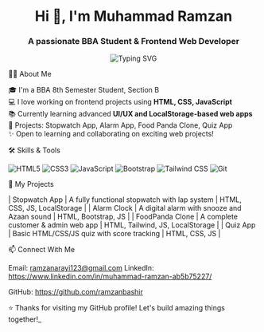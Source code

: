 <h1 align="center">Hi 👋, I'm Muhammad Ramzan</h1>
<h3 align="center">A passionate BBA Student & Frontend Web Developer</h3>

<p align="center">
  <img src="https://readme-typing-svg.herokuapp.com?font=Fira+Code&pause=1000&color=0CFF72&center=true&vCenter=true&width=435&lines=I+love+building+web+apps;Frontend+Development+%7C+UI+%26+UX;Learning+JavaScript+%7C+Bootstrap+%7C+Tailwind" alt="Typing SVG" />
</p>


 🧑‍💻 About Me

 🎓 I'm a BBA 8th Semester Student, Section B  
 💻 I love working on frontend projects using **HTML, CSS, JavaScript**  
 📚 Currently learning advanced **UI/UX and LocalStorage-based web apps**  
 🔭 Projects: Stopwatch App, Alarm App, Food Panda Clone, Quiz App  
✨ Open to learning and collaborating on exciting web projects!


🛠️ Skills & Tools

![HTML5](https://img.shields.io/badge/-HTML5-E34F26?style=for-the-badge&logo=html5&logoColor=white)
![CSS3](https://img.shields.io/badge/-CSS3-1572B6?style=for-the-badge&logo=css3)
![JavaScript](https://img.shields.io/badge/-JavaScript-F7DF1E?style=for-the-badge&logo=javascript&logoColor=000)
![Bootstrap](https://img.shields.io/badge/-Bootstrap-7952B3?style=for-the-badge&logo=bootstrap&logoColor=white)
![Tailwind CSS](https://img.shields.io/badge/-TailwindCSS-38B2AC?style=for-the-badge&logo=tailwind-css)
![Git](https://img.shields.io/badge/-Git-F05032?style=for-the-badge&logo=git&logoColor=white)


📂 My Projects

| Stopwatch App | A fully functional stopwatch with lap system | HTML, CSS, JS, LocalStorage |
| Alarm Clock | A digital alarm with snooze and Azaan sound | HTML, Bootstrap, JS |
| FoodPanda Clone | A complete customer & admin web app | HTML, Tailwind, JS, LocalStorage |
| Quiz App | Basic HTML/CSS/JS quiz with score tracking | HTML, CSS, JS |



📫 Connect With Me

 Email: ramzanarayi123@gmail.com
 LinkedIn: https://www.linkedin.com/in/muhammad-ramzan-ab5b75227/

  
 GitHub: https://github.com/ramzanbashir


⭐️ Thanks for visiting my GitHub profile! Let's build amazing things together!_
